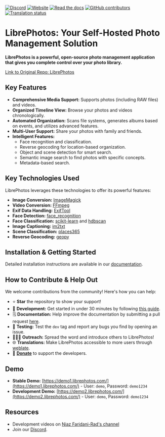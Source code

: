 [![Discord](https://img.shields.io/discord/784619049208250388?style=plastic)][discord] [![Website](https://img.shields.io/website?down_color=lightgrey&down_message=offline&style=plastic&up_color=blue&up_message=online&url=https%3A%2F%2Flibrephotos.com)](https://librephotos.com/)
[![Read the docs](https://img.shields.io/static/v1?label=Read&message=the%20docs&color=blue&style=plastic)](https://docs.librephotos.com/) [![GitHub contributors](https://img.shields.io/github/contributors/librephotos/librephotos?style=plastic)](https://github.com/LibrePhotos/librephotos/graphs/contributors)
<a href="https://hosted.weblate.org/engage/librephotos/">
<img src="https://hosted.weblate.org/widgets/librephotos/-/librephotos-frontend/svg-badge.svg" alt="Translation status" />
</a>

# LibrePhotos: Your Self-Hosted Photo Management Solution

**LibrePhotos is a powerful, open-source photo management application that gives you complete control over your photo library.**

[Link to Original Repo: LibrePhotos](https://github.com/LibrePhotos/librephotos)

## Key Features

*   **Comprehensive Media Support:** Supports photos (including RAW files) and videos.
*   **Organized Timeline View:** Browse your photos and videos chronologically.
*   **Automated Organization:** Scans file systems, generates albums based on events, and utilizes advanced features.
*   **Multi-User Support:** Share your photos with family and friends.
*   **Intelligent Features:**
    *   Face recognition and classification.
    *   Reverse geocoding for location-based organization.
    *   Object and scene detection for smart search.
    *   Semantic image search to find photos with specific concepts.
    *   Metadata-based search.

## Key Technologies Used

LibrePhotos leverages these technologies to offer its powerful features:

*   **Image Conversion:** [ImageMagick](https://github.com/ImageMagick/ImageMagick)
*   **Video Conversion:** [FFmpeg](https://github.com/FFmpeg/FFmpeg)
*   **Exif Data Handling:** [ExifTool](https://github.com/exiftool/exiftool)
*   **Face Detection:** [face_recognition](https://github.com/ageitgey/face_recognition)
*   **Face Classification:** [scikit-learn](https://scikit-learn.org/) and [hdbscan](https://github.com/scikit-learn-contrib/hdbscan)
*   **Image Captioning:** [im2txt](https://github.com/HughKu/Im2txt)
*   **Scene Classification:** [places365](http://places.csail.mit.edu/)
*   **Reverse Geocoding:** [geopy](https://github.com/geopy/geopy)

## Installation & Getting Started

Detailed installation instructions are available in our [documentation](https://docs.librephotos.com/docs/installation/standard-install).

## How to Contribute & Help Out

We welcome contributions from the community! Here's how you can help:

*   ⭐ **Star** the repository to show your support!
*   🚀 **Development:** Get started in under 30 minutes by following [this guide](https://docs.librephotos.com/docs/development/dev-install).
*   🗒️ **Documentation:** Help improve the documentation by submitting a pull request [here](https://github.com/LibrePhotos/librephotos.docs).
*   🧪 **Testing:** Test the ```dev``` tag and report any bugs you find by opening an issue.
*   🧑‍🤝‍🧑 **Outreach:** Spread the word and introduce others to LibrePhotos!
*   🌐 **Translations:** Make LibrePhotos accessible to more users through [weblate](https://hosted.weblate.org/engage/librephotos/).
*   💸 [**Donate**](https://github.com/sponsors/derneuere) to support the developers.

## Demo

*   **Stable Demo:** [https://demo1.librephotos.com/](https://demo1.librephotos.com/) - User: `demo`, Password: `demo1234`
*   **Development Demo:** [https://demo2.librephotos.com/](https://demo2.librephotos.com/) - User: `demo`, Password: `demo1234`

## Resources

*   Development videos on [Niaz Faridani-Rad's channel](https://www.youtube.com/channel/UCZJ2pk2BPKxwbuCV9LWDR0w)
*   Join our [Discord][discord].

[discord]: https://discord.gg/xwRvtSDGWb